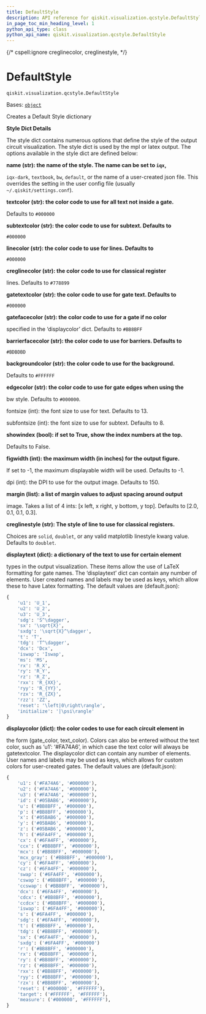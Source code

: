 ```yaml
---
title: DefaultStyle
description: API reference for qiskit.visualization.qcstyle.DefaultStyle
in_page_toc_min_heading_level: 1
python_api_type: class
python_api_name: qiskit.visualization.qcstyle.DefaultStyle
---
```


{/* cspell:ignore creglinecolor, creglinestyle, */}

# DefaultStyle

<span id="qiskit.visualization.qcstyle.DefaultStyle" />

`qiskit.visualization.qcstyle.DefaultStyle`

Bases: [`object`](https://docs.python.org/3/library/functions.html#object "(in Python v3.11)")

Creates a Default Style dictionary

**Style Dict Details**

The style dict contains numerous options that define the style of the output circuit visualization. The style dict is used by the mpl or latex output. The options available in the style dict are defined below:

**name (str): the name of the style. The name can be set to `iqx`,**

`iqx-dark`, `textbook`, `bw`, `default`, or the name of a user-created json file. This overrides the setting in the user config file (usually `~/.qiskit/settings.conf`).

**textcolor (str): the color code to use for all text not inside a gate.**

Defaults to `#000000`

**subtextcolor (str): the color code to use for subtext. Defaults to**

`#000000`

**linecolor (str): the color code to use for lines. Defaults to**

`#000000`

**creglinecolor (str): the color code to use for classical register**

lines. Defaults to `#778899`

**gatetextcolor (str): the color code to use for gate text. Defaults to**

`#000000`

**gatefacecolor (str): the color code to use for a gate if no color**

specified in the ‘displaycolor’ dict. Defaults to `#BB8BFF`

**barrierfacecolor (str): the color code to use for barriers. Defaults to**

`#BDBDBD`

**backgroundcolor (str): the color code to use for the background.**

Defaults to `#FFFFFF`

**edgecolor (str): the color code to use for gate edges when using the**

bw style. Defaults to `#000000`.

fontsize (int): the font size to use for text. Defaults to 13.

subfontsize (int): the font size to use for subtext. Defaults to 8.

**showindex (bool): if set to True, show the index numbers at the top.**

Defaults to False.

**figwidth (int): the maximum width (in inches) for the output figure.**

If set to -1, the maximum displayable width will be used. Defaults to -1.

dpi (int): the DPI to use for the output image. Defaults to 150.

**margin (list): a list of margin values to adjust spacing around output**

image. Takes a list of 4 ints: \[x left, x right, y bottom, y top]. Defaults to \[2.0, 0.1, 0.1, 0.3].

**creglinestyle (str): The style of line to use for classical registers.**

Choices are `solid`, `doublet`, or any valid matplotlib linestyle kwarg value. Defaults to `doublet`.

**displaytext (dict): a dictionary of the text to use for certain element**

types in the output visualization. These items allow the use of LaTeX formatting for gate names. The ‘displaytext’ dict can contain any number of elements. User created names and labels may be used as keys, which allow these to have Latex formatting. The default values are (default.json):

```python
{
    'u1': 'U_1',
    'u2': 'U_2',
    'u3': 'U_3',
    'sdg': 'S^\dagger',
    'sx': '\sqrt{X}',
    'sxdg': '\sqrt{X}^\dagger',
    't': 'T',
    'tdg': 'T^\dagger',
    'dcx': 'Dcx',
    'iswap': 'Iswap',
    'ms': 'MS',
    'rx': 'R_X',
    'ry': 'R_Y',
    'rz': 'R_Z',
    'rxx': 'R_{XX}',
    'ryy': 'R_{YY}',
    'rzx': 'R_{ZX}',
    'rzz': 'ZZ',
    'reset': '\left|0\right\rangle',
    'initialize': '|\psi\rangle'
}
```

**displaycolor (dict): the color codes to use for each circuit element in**

the form (gate\_color, text\_color). Colors can also be entered without the text color, such as ‘u1’: ‘#FA74A6’, in which case the text color will always be gatetextcolor. The displaycolor dict can contain any number of elements. User names and labels may be used as keys, which allows for custom colors for user-created gates. The default values are (default.json):

```python
{
    'u1': ('#FA74A6', '#000000'),
    'u2': ('#FA74A6', '#000000'),
    'u3': ('#FA74A6', '#000000'),
    'id': ('#05BAB6', '#000000'),
    'u': ('#BB8BFF', '#000000'),
    'p': ('#BB8BFF', '#000000'),
    'x': ('#05BAB6', '#000000'),
    'y': ('#05BAB6', '#000000'),
    'z': ('#05BAB6', '#000000'),
    'h': ('#6FA4FF', '#000000'),
    'cx': ('#6FA4FF', '#000000'),
    'ccx': ('#BB8BFF', '#000000'),
    'mcx': ('#BB8BFF', '#000000'),
    'mcx_gray': ('#BB8BFF', '#000000'),
    'cy': ('#6FA4FF', '#000000'),
    'cz': ('#6FA4FF', '#000000'),
    'swap': ('#6FA4FF', '#000000'),
    'cswap': ('#BB8BFF', '#000000'),
    'ccswap': ('#BB8BFF', '#000000'),
    'dcx': ('#6FA4FF', '#000000'),
    'cdcx': ('#BB8BFF', '#000000'),
    'ccdcx': ('#BB8BFF', '#000000'),
    'iswap': ('#6FA4FF', '#000000'),
    's': ('#6FA4FF', '#000000'),
    'sdg': ('#6FA4FF', '#000000'),
    't': ('#BB8BFF', '#000000'),
    'tdg': ('#BB8BFF', '#000000'),
    'sx': ('#6FA4FF', '#000000'),
    'sxdg': ('#6FA4FF', '#000000')
    'r': ('#BB8BFF', '#000000'),
    'rx': ('#BB8BFF', '#000000'),
    'ry': ('#BB8BFF', '#000000'),
    'rz': ('#BB8BFF', '#000000'),
    'rxx': ('#BB8BFF', '#000000'),
    'ryy': ('#BB8BFF', '#000000'),
    'rzx': ('#BB8BFF', '#000000'),
    'reset': ('#000000', '#FFFFFF'),
    'target': ('#FFFFFF', '#FFFFFF'),
    'measure': ('#000000', '#FFFFFF'),
}
```


